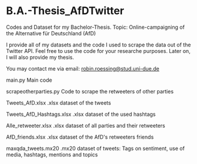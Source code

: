 # B.A.-Thesis_AfDTwitter
Codes and Dataset for my Bachelor-Thesis. Topic: Online-campaigning of the Alternative für Deutschland (AfD)

I provide all of my datasets and the code I used to scrape the data out of the Twitter API. Feel free to use the code for your researche purposes. Later on, I will also provide my thesis.

You may contact me via email: robin.roessing@stud.uni-due.de

main.py 
Main code

scrapeotherparties.py
Code to scrape the retweeters of other parties

Tweets_AfD.xlsx
.xlsx dataset of the tweets

Tweets_AfD_Hashtags.xlsx
.xlsx dataset of the used hashtags

Alle_retweeter.xlsx
.xlsx dataset of all parties and their retweeters

AfD_friends.xlsx
.xlsx dataset of the AfD's retweeters friends

maxqda_tweets.mx20
.mx20 dataset of tweets: Tags on sentiment, use of media, hashtags, mentions and topics
